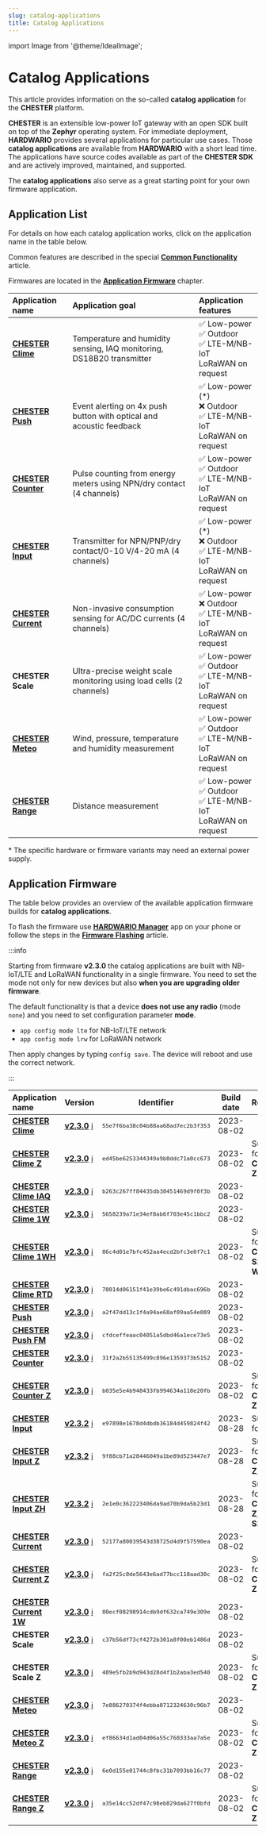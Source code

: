 ```yaml
---
slug: catalog-applications
title: Catalog Applications
---
```

import Image from '@theme/IdealImage';

# Catalog Applications

This article provides information on the so-called **catalog application** for the **CHESTER** platform.

**CHESTER** is an extensible low-power IoT gateway with an open SDK built on top of the **Zephyr** operating system. For immediate deployment, **HARDWARIO** provides several applications for particular use cases. Those **catalog applications** are available from **HARDWARIO** with a short lead time. The applications have source codes available as part of the **CHESTER SDK** and are actively improved, maintained, and supported.

The **catalog applications** also serve as a great starting point for your own firmware application.

## Application List

For details on how each catalog application works, click on the application name in the table below.

Common features are described in the special [**Common Functionality**](common-functionality.md) article.

Firmwares are located in the [**Application Firmware**](#application-firmware) chapter.

| Application name                          | Application goal                                                      | Application features                                                       |
| :---------------------------------------- | :-------------------------------------------------------------------- | :------------------------------------------------------------------------- |
| [**CHESTER Clime**](chester-clime.md)     | Temperature and humidity sensing, IAQ monitoring, DS18B20 transmitter | ✅ Low-power <br />✅ Outdoor<br />✅ LTE-M/NB-IoT<br />LoRaWAN on request    |
| [**CHESTER Push**](chester-push.md)       | Event alerting on 4x push button with optical and acoustic feedback   | ✅ Low-power (*)<br />❌ Outdoor<br />✅ LTE-M/NB-IoT<br />LoRaWAN on request |
| [**CHESTER Counter**](chester-counter.md) | Pulse counting from energy meters using NPN/dry contact (4 channels)  | ✅ Low-power <br />✅ Outdoor<br />✅ LTE-M/NB-IoT<br />LoRaWAN on request    |
| [**CHESTER Input**](chester-input.md)     | Transmitter for NPN/PNP/dry contact/0-10 V/4-20 mA (4 channels)       | ✅ Low-power (*)<br />❌ Outdoor<br />✅ LTE-M/NB-IoT<br />LoRaWAN on request |
| [**CHESTER Current**](chester-current.md) | Non-invasive consumption sensing for AC/DC currents (4 channels)      | ✅ Low-power <br />❌ Outdoor<br />✅ LTE-M/NB-IoT<br />LoRaWAN on request    |
| **CHESTER Scale**                         | Ultra-precise weight scale monitoring using load cells (2 channels)   | ✅ Low-power <br />✅ Outdoor<br />✅ LTE-M/NB-IoT<br />LoRaWAN on request    |
| [**CHESTER Meteo**](chester-meteo.md)     | Wind, pressure, temperature and humidity measurement                  | ✅ Low-power <br />✅ Outdoor<br />✅ LTE-M/NB-IoT<br />LoRaWAN on request    |
| [**CHESTER Range**](chester-range.md)     | Distance measurement                                                  | ✅ Low-power <br />✅ Outdoor<br />✅ LTE-M/NB-IoT<br />LoRaWAN on request    |

\* The specific hardware or firmware variants may need an external power supply.

## Application Firmware

The table below provides an overview of the available application firmware builds for **catalog applications**.

To flash the firmware use [**HARDWARIO Manager**](../platform-connectivity/hardwario-manager.md) app on your phone or follow the steps in the [**Firmware Flashing**](../firmware-flashing/index.md) article.

:::info

Starting from firmware **v2.3.0** the catalog applications are built with NB-IoT/LTE and LoRaWAN functionality in a single firmware. You need to set the mode
not only for new devices but also **when you are upgrading older firmware**.

The default functionality is that a device **does not use any radio** (mode `none`) and you need to set configuration parameter **mode**.

- `app config mode lte` for NB-IoT/LTE network
- `app config mode lrw` for LoRaWAN network

Then apply changes by typing `config save`. The device will reboot and use the correct network.

:::


| Application name                                                | Version                                                                                                                                                                    |                    Identifier                     | Build date | Remark                                        |
| :-------------------------------------------------------------- | :------------------------------------------------------------------------------------------------------------------------------------------------------------------------- | :-----------------------------------------------: | :--------: | :-------------------------------------------- |
| [**CHESTER Clime**](chester-clime.md#chester-clime-1)           | [**v2.3.0**](https://firmware.hardwario.com/chester/55e7f6ba38c04b88aa68ad7ec2b3f353) [ℹ️](common-functionality.md#network-mode-configuration "Network Mode Configuration") | <small>`55e7f6ba38c04b88aa68ad7ec2b3f353`</small> | 2023-08-02 |                                               |
| [**CHESTER Clime Z**](chester-clime.md#chester-clime-z)         | [**v2.3.0**](https://firmware.hardwario.com/chester/ed45be6253344349a9b8ddc71a0cc673) [ℹ️](common-functionality.md#network-mode-configuration "Network Mode Configuration") | <small>`ed45be6253344349a9b8ddc71a0cc673`</small> | 2023-08-02 | Support for **CHESTER-Z**                     |
| [**CHESTER Clime IAQ**](chester-clime.md#chester-clime-iaq)     | [**v2.3.0**](https://firmware.hardwario.com/chester/b263c267ff84435db38451469d9f0f3b) [ℹ️](common-functionality.md#network-mode-configuration "Network Mode Configuration") | <small>`b263c267ff84435db38451469d9f0f3b`</small> | 2023-08-02 |                                               |
| [**CHESTER Clime 1W**](chester-clime.md#chester-clime-1w)       | [**v2.3.0**](https://firmware.hardwario.com/chester/5658239a71e34ef8ab6f703e45c1bbc2) [ℹ️](common-functionality.md#network-mode-configuration "Network Mode Configuration") | <small>`5658239a71e34ef8ab6f703e45c1bbc2`</small> | 2023-08-02 |                                               |
| [**CHESTER Clime 1WH**](chester-clime.md#chester-clime-1wh)     | [**v2.3.0**](https://firmware.hardwario.com/chester/86c4d01e7bfc452aa4ecd2bfc3e0f7c1) [ℹ️](common-functionality.md#network-mode-configuration "Network Mode Configuration") | <small>`86c4d01e7bfc452aa4ecd2bfc3e0f7c1`</small> | 2023-08-02 | Support for **CHESTER-S2**, **1-Wire**        |
| [**CHESTER Clime RTD**](chester-clime.md#chester-clime-rtd)     | [**v2.3.0**](https://firmware.hardwario.com/chester/78014d06151f41e39be6c491dbac696b) [ℹ️](common-functionality.md#network-mode-configuration "Network Mode Configuration") | <small>`78014d06151f41e39be6c491dbac696b`</small> | 2023-08-02 |                                               |
| [**CHESTER Push**](chester-push.md#hardware-description)        | [**v2.3.0**](https://firmware.hardwario.com/chester/a2f47dd13c1f4a94ae68af09aa54e089) [ℹ️](common-functionality.md#network-mode-configuration "Network Mode Configuration") | <small>`a2f47dd13c1f4a94ae68af09aa54e089`</small> | 2023-08-02 |                                               |
| [**CHESTER Push FM**](chester-push.md#hardware-description)     | [**v2.3.0**](https://firmware.hardwario.com/chester/cfdceffeaac04051a5dbd46a1ece73e5) [ℹ️](common-functionality.md#network-mode-configuration "Network Mode Configuration") | <small>`cfdceffeaac04051a5dbd46a1ece73e5`</small> | 2023-08-02 |                                               |
| [**CHESTER Counter**](chester-counter.md#chester-counter-1)     | [**v2.3.0**](https://firmware.hardwario.com/chester/31f2a2b55135499c896e1359373b5152) [ℹ️](common-functionality.md#network-mode-configuration "Network Mode Configuration") | <small>`31f2a2b55135499c896e1359373b5152`</small> | 2023-08-02 |                                               |
| [**CHESTER Counter Z**](chester-counter.md#chester-counter-z)   | [**v2.3.0**](https://firmware.hardwario.com/chester/b035e5e4b948433fb994634a118e20fb) [ℹ️](common-functionality.md#network-mode-configuration "Network Mode Configuration") | <small>`b035e5e4b948433fb994634a118e20fb`</small> | 2023-08-02 | Support for **CHESTER-Z**                     |
| [**CHESTER Input**](chester-input.md#chester-input-1)           | [**v2.3.2**](https://firmware.hardwario.com/chester/e97898e1678d4dbdb36184d459824f42) [ℹ️](common-functionality.md#network-mode-configuration "Network Mode Configuration") | <small>`e97898e1678d4dbdb36184d459824f42`</small> | 2023-08-28 | Support for **1-Wire**                        |
| [**CHESTER Input Z**](chester-input.md#chester-input-z)         | [**v2.3.2**](https://firmware.hardwario.com/chester/9f88cb71a28446049a1be89d523447e7) [ℹ️](common-functionality.md#network-mode-configuration "Network Mode Configuration") | <small>`9f88cb71a28446049a1be89d523447e7`</small> | 2023-08-28 | Support for **CHESTER-Z**, **1-Wire**         |
| [**CHESTER Input ZH**](chester-input.md#chester-input-zh)       | [**v2.3.2**](https://firmware.hardwario.com/chester/2e1e0c362223406da9ad70b9da5b23d1) [ℹ️](common-functionality.md#network-mode-configuration "Network Mode Configuration") | <small>`2e1e0c362223406da9ad70b9da5b23d1`</small> | 2023-08-28 | Support for **CHESTER-Z**, **1-Wire**, **S2** |
| [**CHESTER Current**](chester-current.md#chester-current-1)     | [**v2.3.0**](https://firmware.hardwario.com/chester/52177a80039543d38725d4d9f57590ea) [ℹ️](common-functionality.md#network-mode-configuration "Network Mode Configuration") | <small>`52177a80039543d38725d4d9f57590ea`</small> | 2023-08-02 |                                               |
| [**CHESTER Current Z**](chester-current.md#chester-current-z)   | [**v2.3.0**](https://firmware.hardwario.com/chester/fa2f25c0de5643e6ad77bcc118aad30c) [ℹ️](common-functionality.md#network-mode-configuration "Network Mode Configuration") | <small>`fa2f25c0de5643e6ad77bcc118aad30c`</small> | 2023-08-02 | Support for **CHESTER-Z**                     |
| [**CHESTER Current 1W**](chester-current.md#chester-current-1w) | [**v2.3.0**](https://firmware.hardwario.com/chester/80ecf08298914cdb9df632ca749e309e) [ℹ️](common-functionality.md#network-mode-configuration "Network Mode Configuration") | <small>`80ecf08298914cdb9df632ca749e309e`</small> | 2023-08-02 |                                               |
| **CHESTER Scale**                                               | [**v2.3.0**](https://firmware.hardwario.com/chester/c37b56df73cf4272b301a8f00eb1486d) [ℹ️](common-functionality.md#network-mode-configuration "Network Mode Configuration") | <small>`c37b56df73cf4272b301a8f00eb1486d`</small> | 2023-08-02 |                                               |
| **CHESTER Scale Z**                                             | [**v2.3.0**](https://firmware.hardwario.com/chester/489e5fb2b9d943d28d4f1b2aba3ed540) [ℹ️](common-functionality.md#network-mode-configuration "Network Mode Configuration") | <small>`489e5fb2b9d943d28d4f1b2aba3ed540`</small> | 2023-08-02 | Support for **CHESTER-Z**                     |
| [**CHESTER Meteo**](chester-meteo.md#chester-meteo-1)           | [**v2.3.0**](https://firmware.hardwario.com/chester/7e886270374f4ebba8712324630c96b7) [ℹ️](common-functionality.md#network-mode-configuration "Network Mode Configuration") | <small>`7e886270374f4ebba8712324630c96b7`</small> | 2023-08-02 |                                               |
| [**CHESTER Meteo Z**](chester-meteo.md#chester-meteo-z)         | [**v2.3.0**](https://firmware.hardwario.com/chester/ef86634d1ad04d06a55c760333aa7a5e) [ℹ️](common-functionality.md#network-mode-configuration "Network Mode Configuration") | <small>`ef86634d1ad04d06a55c760333aa7a5e`</small> | 2023-08-02 | Support for **CHESTER-Z**                     |
| [**CHESTER Range**](chester-range.md#chester-range-1)           | [**v2.3.0**](https://firmware.hardwario.com/chester/6e0d155e01744c8fbc31b7093bb16c77) [ℹ️](common-functionality.md#network-mode-configuration "Network Mode Configuration") | <small>`6e0d155e01744c8fbc31b7093bb16c77`</small> | 2023-08-02 |                                               |
| [**CHESTER Range Z**](chester-range.md#chester-range-z)         | [**v2.3.0**](https://firmware.hardwario.com/chester/a35e14cc52df47c98eb829da627f0bfd) [ℹ️](common-functionality.md#network-mode-configuration "Network Mode Configuration") | <small>`a35e14cc52df47c98eb829da627f0bfd`</small> | 2023-08-02 | Support for **CHESTER-Z**                     |

